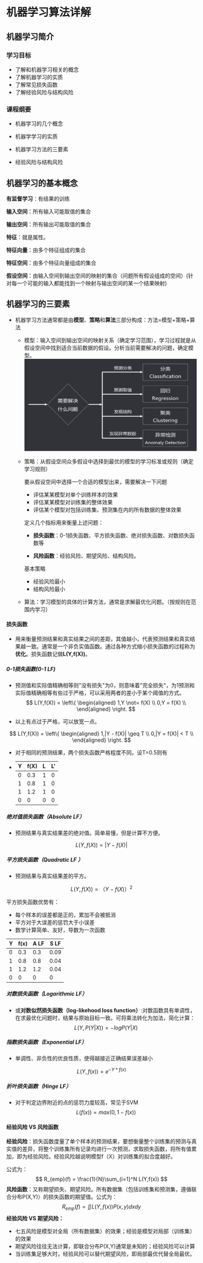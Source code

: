 #  机器学习算法详解

## 机器学习简介

### 学习目标

- 了解和机器学习相关的概念
- 了解机器学习的实质
- 了解常见损失函数
- 了解经验风险与结构风险

### 课程纲要

- 机器学习的几个概念

- 机器学学习的实质

- 机器学习方法的三要素

- 经验风险与结构风险

## 机器学习的基本概念

**有监督学习**：有结果的训练

**输入空间**：所有输入可能取值的集合

**输出空间**：所有输出可能取值的集合

**特征**：就是属性。

**特征向量**：由多个特征组成的集合

**特征空间**：由多个特征向量组成的集合

**假设空间**：由输入空间到输出空间的映射的集合（问题所有假设组成的空间）(针对每一个可能的输入都能找到一个映射与输出空间的某一个结果映射)

## 机器学习的三要素

- 机器学习方法通常都是由**模型**、**策略**和**算法**三部分构成：方法=模型+策略+算法
  - 模型：输入空间到输出空间的映射关系（确定学习范围），学习过程就是从假设空间中找到适合当前数据的假设。分析当前需要解决的问题，确定模型。
    ![image-20200101170118850](/public/image/jiqi01.png)
  
  - 策略：从假设空间众多假设中选择到最优的模型的学习标准或规则（确定学习规则）
  
    要从假设空间中选择一个合适的模型出来，需要解决一下问题
  
    - 评估某某模型对单个训练样本的效果
    - 评估某某模型对训练集的整体效果
    - 评估某个模型对包括训练集、预测集在内的所有数据的整体效果
  
    定义几个指标用来衡量上述问题：
  
    - **损失函数**：0-1损失函数、平方损失函数、绝对损失函数、对数损失函数等
  
    - **风险函数**：经验风险、期望风险、结构风险。
  
    基本策略
  
    - 经验风险最小
    - 结构风险最小
  
  - 算法：学习模型的具体的计算方法，通常是求解最优化问题。（按规则在范围内学习）

#### 损失函数

- 用来衡量预测结果和真实结果之间的差距，其值越小，代表预测结果和真实结果越一致。通常是一个非负实值函数。通过各种方式缩小损失函数的过程称为**优化**。损失函数记做**L(Y,f(X))**。

#####  **0-1损失函数(0-1 LF)**
- 预测值和实际值精确相等则"没有损失"为0，则意味着"完全损失"，为1预测和实际值精确相等有些过于严格，可以采用两者的差小于某个阈值的方式。
  $$
  L(Y,f(X)) = \left\{
  \begin{aligned}
  1,Y \not= f(X) \\
  0,Y = f(X) \\
  \end{aligned}
  \right.
  $$

- 以上有点过于严格，可以放宽一点。

$$
L(Y,f(X)) = \left\{
  \begin{aligned}
  1,|Y - f(X)| \geq T \\
  0,|Y = f(X)| < T \\
  \end{aligned}
  \right.
$$

- 对于相同的预测结果，两个损失函数严格程度不同。设T=0.5则有

- | Y    | f(X) | L    | L'   |
  | ---- | ---- | ---- | ---- |
  | 0    | 0.3  | 1    | 0    |
  | 1    | 0.8  | 1    | 0    |
  | 1    | 1.2  | 1    | 0    |
  | 0    | 0    | 0    | 0    |

##### 绝对值损失函数（Absolute LF）

  - 预测结果与真实结果差的绝对值。简单易懂，但是计算不方便。

$$
L(Y,f(X)) = |Y - f(X)|
$$

##### 平方损失函数（Quadratic LF ）

- 预测结果与真实结果差的平方。

$$
L(Y,f(X)) = （Y - f(X)）^2
$$

  平方损失函数优势有：

- 每个样本的误差都是正的，累加不会被抵消
- 平方对于大误差的惩罚大于小误差
- 数学计算简单、友好，导数为一次函数

| Y    | f(x) | A LF | S LF |
| ---- | ---- | ---- | ---- |
| 0    | 0.3  | 0.3  | 0.09 |
| 1    | 0.8  | 0.8  | 0.04 |
| 1    | 1.2  | 1.2  | 0.04 |
| 0    | 0    | 0    | 0    |

##### 对数损失函数（Logarithmic LF）

- 或**对数似然损失函数（log-likehood loss function）**:对数函数具有单调性，在求最优化问题时，结果与原始目标一致。可将乘法转化为加法，简化计算：
  $$
  L(Y,P(Y|X)) = -logP(Y|X)
  $$
  

##### 指数损失函数（Exponential LF）

- 单调性、非负性的优良性质，使得越接近正确结果误差越小

$$
L(Y,f(x)) = e^{-Y*f(x)}
$$

##### 折叶损失函数（Hinge LF）

- 对于判定边界附近的点的惩罚力度较高，常见于SVM
  $$
  L(f(x)) = max(0,1 - f(x))
  $$
  

#### 经验风险 VS 风险函数

**经验风险**：损失函数度量了单个样本的预测结果，要想衡量整个训练集的预测与真实值的差异，将整个训练集所有记录均进行一次预测，求取损失函数，将所有值累加，即为经验风险。经验风险越说明模型f（X）对训练集的拟合度越好。

公式为：
$$
R_{emp}(f) = \frac{1}{N}\sum_{i=1}^N L(Y,f(x))
$$
**风险函数**：又称期望损失、期望风险。所有数据集（包括训练集和预测集，遵循联合分布P(X,Y)）的损失函数的期望值。公式为：
$$
R_{emp}(f) = \iint L(Y,f(x))P(x,y)dxdy
$$
**经验风险 VS 期望风险：**

- 七五风险是模型对全局（所有数据集）的效果；经验是模型对局部（训练集）的效果
- 期望风险往往无法计算，即联合分布P(X,Y)通常是未知的；经验风险可以计算
- 当训练集足够大时，经验风险可以替代期望风险，即局部最优代替全局最优。
